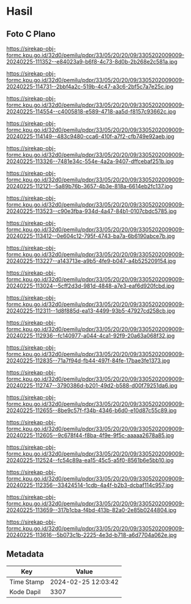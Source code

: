 # Hasil

## Foto C Plano

https://sirekap-obj-formc.kpu.go.id/32d0/pemilu/pdpr/33/05/20/20/09/3305202009009-20240225-111352--e84023a9-b6f8-4c73-8d0b-2b268e2c581a.jpg

https://sirekap-obj-formc.kpu.go.id/32d0/pemilu/pdpr/33/05/20/20/09/3305202009009-20240225-114731--2bbf4a2c-519b-4c47-a3c6-2bf5c7a7e25c.jpg

https://sirekap-obj-formc.kpu.go.id/32d0/pemilu/pdpr/33/05/20/20/09/3305202009009-20240225-114554--c4005818-e589-4718-aa5d-f8157c93662c.jpg

https://sirekap-obj-formc.kpu.go.id/32d0/pemilu/pdpr/33/05/20/20/09/3305202009009-20240225-114149--483c9480-cca6-410f-a7f2-cfb749e92aeb.jpg

https://sirekap-obj-formc.kpu.go.id/32d0/pemilu/pdpr/33/05/20/20/09/3305202009009-20240225-113326--7481e34c-554e-4a2a-9407-dffcebaf251b.jpg

https://sirekap-obj-formc.kpu.go.id/32d0/pemilu/pdpr/33/05/20/20/09/3305202009009-20240225-112121--5a89b76b-3657-4b3e-818a-6614eb2fc137.jpg

https://sirekap-obj-formc.kpu.go.id/32d0/pemilu/pdpr/33/05/20/20/09/3305202009009-20240225-113523--c90e3fba-934d-4a47-84b1-0107cbdc5785.jpg

https://sirekap-obj-formc.kpu.go.id/32d0/pemilu/pdpr/33/05/20/20/09/3305202009009-20240225-113412--0e604c12-795f-4743-ba7a-6b6190abce7b.jpg

https://sirekap-obj-formc.kpu.go.id/32d0/pemilu/pdpr/33/05/20/20/09/3305202009009-20240225-113227--a143713e-a9b5-4fe9-b047-a4b525209154.jpg

https://sirekap-obj-formc.kpu.go.id/32d0/pemilu/pdpr/33/05/20/20/09/3305202009009-20240225-113024--5cff2d3d-981d-4848-a7e3-eaf6d920fcbd.jpg

https://sirekap-obj-formc.kpu.go.id/32d0/pemilu/pdpr/33/05/20/20/09/3305202009009-20240225-112311--1d8f885d-ea13-4499-93b5-47927cd258cb.jpg

https://sirekap-obj-formc.kpu.go.id/32d0/pemilu/pdpr/33/05/20/20/09/3305202009009-20240225-112936--fc140977-a044-4ca1-92f9-20a63a068f32.jpg

https://sirekap-obj-formc.kpu.go.id/32d0/pemilu/pdpr/33/05/20/20/09/3305202009009-20240225-112835--71a7f94d-fb44-497f-84fe-17bae3fe1373.jpg

https://sirekap-obj-formc.kpu.go.id/32d0/pemilu/pdpr/33/05/20/20/09/3305202009009-20240225-112747--3790386d-b201-49d2-b588-d00f79251da6.jpg

https://sirekap-obj-formc.kpu.go.id/32d0/pemilu/pdpr/33/05/20/20/09/3305202009009-20240225-112655--8be9c57f-f34b-4346-b6d0-e10d87c55c89.jpg

https://sirekap-obj-formc.kpu.go.id/32d0/pemilu/pdpr/33/05/20/20/09/3305202009009-20240225-112605--9c678f44-f8ba-4f9e-9f5c-aaaaa2678a85.jpg

https://sirekap-obj-formc.kpu.go.id/32d0/pemilu/pdpr/33/05/20/20/09/3305202009009-20240225-112524--fc54c89a-ea15-45c5-a5f0-8561b6e5bb10.jpg

https://sirekap-obj-formc.kpu.go.id/32d0/pemilu/pdpr/33/05/20/20/09/3305202009009-20240225-112356--33424514-1cdb-4a4f-b2b3-dcbaf114c957.jpg

https://sirekap-obj-formc.kpu.go.id/32d0/pemilu/pdpr/33/05/20/20/09/3305202009009-20240225-113659--317b1cba-f4bd-413b-82a0-2e85b0244804.jpg

https://sirekap-obj-formc.kpu.go.id/32d0/pemilu/pdpr/33/05/20/20/09/3305202009009-20240225-113616--5b073c1b-2225-4e3d-b718-a6d7704a062e.jpg


## Metadata

| Key        | Value               |
| ---------- | ------------------- |
| Time Stamp | 2024-02-25 12:03:42 |
| Kode Dapil | 3307                |



